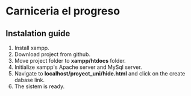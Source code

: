 # Carniceria el progreso

## Instalation guide
1. Install xampp.
2. Download project from github.
3. Move project folder to **xampp/htdocs** folder.
4. Initialize xampp's Apache server and MySql server.
5. Navigate to **localhost/proyect_uni/hide.html** and click on the create dabase link.
6. The sistem is ready.
